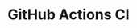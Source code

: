 # GitHub Actions CI
















































































































































































































































































































































































































































































































































































































































































































































































































































































